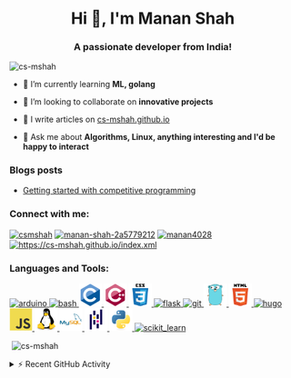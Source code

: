 <h1 align="center">Hi 👋, I'm Manan Shah</h1>
<h3 align="center">A passionate developer from India!</h3>

<p align="left"> <img src="https://komarev.com/ghpvc/?username=cs-mshah&label=Profile%20views&color=0e75b6&style=flat" alt="cs-mshah" /> </p>

<!-- - 🔭 I’m currently working on **test** -->

- 🌱 I’m currently learning **ML, golang**

- 👯 I’m looking to collaborate on **innovative projects**

- 📝 I write articles on [cs-mshah.github.io](https://cs-mshah.github.io)

- 💬 Ask me about **Algorithms, Linux, anything interesting and I'd be happy to interact**

### Blogs posts
<!-- BLOG-POST-LIST:START -->
- [Getting started with competitive programming](https://cs-mshah.github.io/posts/getting_started_with_cp/)
<!-- BLOG-POST-LIST:END -->

<h3 align="left">Connect with me:</h3>
<p align="left">
<a href="https://dev.to/csmshah" target="blank"><img align="center" src="https://raw.githubusercontent.com/rahuldkjain/github-profile-readme-generator/master/src/images/icons/Social/devto.svg" alt="csmshah" height="30" width="40" /></a>
<a href="https://linkedin.com/in/manan-shah-2a5779212" target="blank"><img align="center" src="https://raw.githubusercontent.com/rahuldkjain/github-profile-readme-generator/master/src/images/icons/Social/linked-in-alt.svg" alt="manan-shah-2a5779212" height="30" width="40" /></a>
<a href="https://instagram.com/manan4028" target="blank"><img align="center" src="https://raw.githubusercontent.com/rahuldkjain/github-profile-readme-generator/master/src/images/icons/Social/instagram.svg" alt="manan4028" height="30" width="40" /></a>
<a href="https://cs-mshah.github.io/index.xml" target="blank"><img align="center" src="https://raw.githubusercontent.com/rahuldkjain/github-profile-readme-generator/master/src/images/icons/Social/rss.svg" alt="https://cs-mshah.github.io/index.xml" height="30" width="40" /></a>
</p>

<h3 align="left">Languages and Tools:</h3>
<p align="left"> <a href="https://www.arduino.cc/" target="_blank" rel="noreferrer"> <img src="https://cdn.worldvectorlogo.com/logos/arduino-1.svg" alt="arduino" width="40" height="40"/> </a> <a href="https://www.gnu.org/software/bash/" target="_blank" rel="noreferrer"> <img src="https://www.vectorlogo.zone/logos/gnu_bash/gnu_bash-icon.svg" alt="bash" width="40" height="40"/> </a> <a href="https://www.cprogramming.com/" target="_blank" rel="noreferrer"> <img src="https://raw.githubusercontent.com/devicons/devicon/master/icons/c/c-original.svg" alt="c" width="40" height="40"/> </a> <a href="https://www.w3schools.com/cpp/" target="_blank" rel="noreferrer"> <img src="https://raw.githubusercontent.com/devicons/devicon/master/icons/cplusplus/cplusplus-original.svg" alt="cplusplus" width="40" height="40"/> </a> <a href="https://www.w3schools.com/css/" target="_blank" rel="noreferrer"> <img src="https://raw.githubusercontent.com/devicons/devicon/master/icons/css3/css3-original-wordmark.svg" alt="css3" width="40" height="40"/> </a> <a href="https://flask.palletsprojects.com/" target="_blank" rel="noreferrer"> <img src="https://www.vectorlogo.zone/logos/pocoo_flask/pocoo_flask-icon.svg" alt="flask" width="40" height="40"/> </a> <a href="https://git-scm.com/" target="_blank" rel="noreferrer"> <img src="https://www.vectorlogo.zone/logos/git-scm/git-scm-icon.svg" alt="git" width="40" height="40"/> </a> <a href="https://golang.org" target="_blank" rel="noreferrer"> <img src="https://raw.githubusercontent.com/devicons/devicon/master/icons/go/go-original.svg" alt="go" width="40" height="40"/> </a> <a href="https://www.w3.org/html/" target="_blank" rel="noreferrer"> <img src="https://raw.githubusercontent.com/devicons/devicon/master/icons/html5/html5-original-wordmark.svg" alt="html5" width="40" height="40"/> </a> <a href="https://gohugo.io/" target="_blank" rel="noreferrer"> <img src="https://api.iconify.design/logos-hugo.svg" alt="hugo" width="40" height="40"/> </a> <a href="https://developer.mozilla.org/en-US/docs/Web/JavaScript" target="_blank" rel="noreferrer"> <img src="https://raw.githubusercontent.com/devicons/devicon/master/icons/javascript/javascript-original.svg" alt="javascript" width="40" height="40"/> </a> <a href="https://www.linux.org/" target="_blank" rel="noreferrer"> <img src="https://raw.githubusercontent.com/devicons/devicon/master/icons/linux/linux-original.svg" alt="linux" width="40" height="40"/> </a> <a href="https://www.mysql.com/" target="_blank" rel="noreferrer"> <img src="https://raw.githubusercontent.com/devicons/devicon/master/icons/mysql/mysql-original-wordmark.svg" alt="mysql" width="40" height="40"/> </a> <a href="https://pandas.pydata.org/" target="_blank" rel="noreferrer"> <img src="https://raw.githubusercontent.com/devicons/devicon/2ae2a900d2f041da66e950e4d48052658d850630/icons/pandas/pandas-original.svg" alt="pandas" width="40" height="40"/> </a> <a href="https://www.python.org" target="_blank" rel="noreferrer"> <img src="https://raw.githubusercontent.com/devicons/devicon/master/icons/python/python-original.svg" alt="python" width="40" height="40"/> </a> <a href="https://scikit-learn.org/" target="_blank" rel="noreferrer"> <img src="https://upload.wikimedia.org/wikipedia/commons/0/05/Scikit_learn_logo_small.svg" alt="scikit_learn" width="40" height="40"/> </a> </p>

<p>&nbsp;<img align="center" src="https://github-readme-stats.vercel.app/api?username=cs-mshah&show_icons=true&locale=en" alt="cs-mshah" /></p>

<details>
  <summary>⚡ Recent GitHub Activity</summary>

<!--START_SECTION:activity-->
1. 🗣 Commented on [#2](https://github.com/elias-sundqvist/obsidian-static-file-server/issues/2) in [elias-sundqvist/obsidian-static-file-server](https://github.com/elias-sundqvist/obsidian-static-file-server)
2. ❗️ Opened issue [#140](https://github.com/elias-sundqvist/obsidian-annotator/issues/140) in [elias-sundqvist/obsidian-annotator](https://github.com/elias-sundqvist/obsidian-annotator)
<!--END_SECTION:activity-->

</details>
